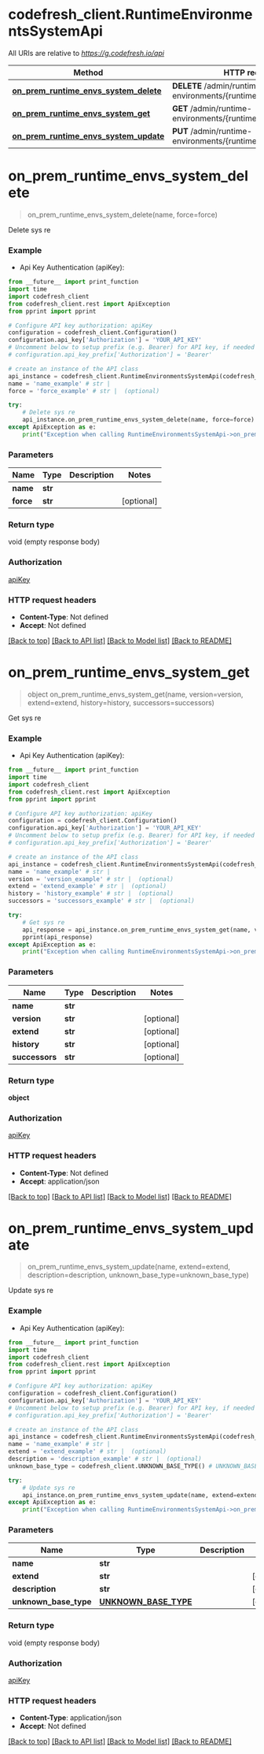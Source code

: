 # codefresh_client.RuntimeEnvironmentsSystemApi

All URIs are relative to *https://g.codefresh.io/api*

Method | HTTP request | Description
------------- | ------------- | -------------
[**on_prem_runtime_envs_system_delete**](RuntimeEnvironmentsSystemApi.md#on_prem_runtime_envs_system_delete) | **DELETE** /admin/runtime-environments/{runtimeEnvironmentName} | Delete sys re
[**on_prem_runtime_envs_system_get**](RuntimeEnvironmentsSystemApi.md#on_prem_runtime_envs_system_get) | **GET** /admin/runtime-environments/{runtimeEnvironmentName} | Get sys re
[**on_prem_runtime_envs_system_update**](RuntimeEnvironmentsSystemApi.md#on_prem_runtime_envs_system_update) | **PUT** /admin/runtime-environments/{runtimeEnvironmentName} | Update sys re


# **on_prem_runtime_envs_system_delete**
> on_prem_runtime_envs_system_delete(name, force=force)

Delete sys re

### Example

* Api Key Authentication (apiKey): 
```python
from __future__ import print_function
import time
import codefresh_client
from codefresh_client.rest import ApiException
from pprint import pprint

# Configure API key authorization: apiKey
configuration = codefresh_client.Configuration()
configuration.api_key['Authorization'] = 'YOUR_API_KEY'
# Uncomment below to setup prefix (e.g. Bearer) for API key, if needed
# configuration.api_key_prefix['Authorization'] = 'Bearer'

# create an instance of the API class
api_instance = codefresh_client.RuntimeEnvironmentsSystemApi(codefresh_client.ApiClient(configuration))
name = 'name_example' # str | 
force = 'force_example' # str |  (optional)

try:
    # Delete sys re
    api_instance.on_prem_runtime_envs_system_delete(name, force=force)
except ApiException as e:
    print("Exception when calling RuntimeEnvironmentsSystemApi->on_prem_runtime_envs_system_delete: %s\n" % e)
```

### Parameters

Name | Type | Description  | Notes
------------- | ------------- | ------------- | -------------
 **name** | **str**|  | 
 **force** | **str**|  | [optional] 

### Return type

void (empty response body)

### Authorization

[apiKey](../README.md#apiKey)

### HTTP request headers

 - **Content-Type**: Not defined
 - **Accept**: Not defined

[[Back to top]](#) [[Back to API list]](../README.md#documentation-for-api-endpoints) [[Back to Model list]](../README.md#documentation-for-models) [[Back to README]](../README.md)

# **on_prem_runtime_envs_system_get**
> object on_prem_runtime_envs_system_get(name, version=version, extend=extend, history=history, successors=successors)

Get sys re

### Example

* Api Key Authentication (apiKey): 
```python
from __future__ import print_function
import time
import codefresh_client
from codefresh_client.rest import ApiException
from pprint import pprint

# Configure API key authorization: apiKey
configuration = codefresh_client.Configuration()
configuration.api_key['Authorization'] = 'YOUR_API_KEY'
# Uncomment below to setup prefix (e.g. Bearer) for API key, if needed
# configuration.api_key_prefix['Authorization'] = 'Bearer'

# create an instance of the API class
api_instance = codefresh_client.RuntimeEnvironmentsSystemApi(codefresh_client.ApiClient(configuration))
name = 'name_example' # str | 
version = 'version_example' # str |  (optional)
extend = 'extend_example' # str |  (optional)
history = 'history_example' # str |  (optional)
successors = 'successors_example' # str |  (optional)

try:
    # Get sys re
    api_response = api_instance.on_prem_runtime_envs_system_get(name, version=version, extend=extend, history=history, successors=successors)
    pprint(api_response)
except ApiException as e:
    print("Exception when calling RuntimeEnvironmentsSystemApi->on_prem_runtime_envs_system_get: %s\n" % e)
```

### Parameters

Name | Type | Description  | Notes
------------- | ------------- | ------------- | -------------
 **name** | **str**|  | 
 **version** | **str**|  | [optional] 
 **extend** | **str**|  | [optional] 
 **history** | **str**|  | [optional] 
 **successors** | **str**|  | [optional] 

### Return type

**object**

### Authorization

[apiKey](../README.md#apiKey)

### HTTP request headers

 - **Content-Type**: Not defined
 - **Accept**: application/json

[[Back to top]](#) [[Back to API list]](../README.md#documentation-for-api-endpoints) [[Back to Model list]](../README.md#documentation-for-models) [[Back to README]](../README.md)

# **on_prem_runtime_envs_system_update**
> on_prem_runtime_envs_system_update(name, extend=extend, description=description, unknown_base_type=unknown_base_type)

Update sys re

### Example

* Api Key Authentication (apiKey): 
```python
from __future__ import print_function
import time
import codefresh_client
from codefresh_client.rest import ApiException
from pprint import pprint

# Configure API key authorization: apiKey
configuration = codefresh_client.Configuration()
configuration.api_key['Authorization'] = 'YOUR_API_KEY'
# Uncomment below to setup prefix (e.g. Bearer) for API key, if needed
# configuration.api_key_prefix['Authorization'] = 'Bearer'

# create an instance of the API class
api_instance = codefresh_client.RuntimeEnvironmentsSystemApi(codefresh_client.ApiClient(configuration))
name = 'name_example' # str | 
extend = 'extend_example' # str |  (optional)
description = 'description_example' # str |  (optional)
unknown_base_type = codefresh_client.UNKNOWN_BASE_TYPE() # UNKNOWN_BASE_TYPE |  (optional)

try:
    # Update sys re
    api_instance.on_prem_runtime_envs_system_update(name, extend=extend, description=description, unknown_base_type=unknown_base_type)
except ApiException as e:
    print("Exception when calling RuntimeEnvironmentsSystemApi->on_prem_runtime_envs_system_update: %s\n" % e)
```

### Parameters

Name | Type | Description  | Notes
------------- | ------------- | ------------- | -------------
 **name** | **str**|  | 
 **extend** | **str**|  | [optional] 
 **description** | **str**|  | [optional] 
 **unknown_base_type** | [**UNKNOWN_BASE_TYPE**](UNKNOWN_BASE_TYPE.md)|  | [optional] 

### Return type

void (empty response body)

### Authorization

[apiKey](../README.md#apiKey)

### HTTP request headers

 - **Content-Type**: application/json
 - **Accept**: Not defined

[[Back to top]](#) [[Back to API list]](../README.md#documentation-for-api-endpoints) [[Back to Model list]](../README.md#documentation-for-models) [[Back to README]](../README.md)

